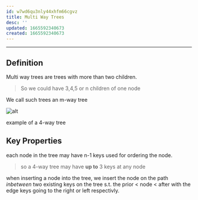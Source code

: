 ```yaml
---
id: w7wd6qu3nly44xhfm66cgvz
title: Multi Way Trees
desc: ''
updated: 1665592340673
created: 1665592340673
---
```


___

## Definition

Multi way trees are trees with more than two children.

> So we could have 3,4,5 or n children of one node

We call such trees an m-way tree

![alt](./assets/images/m_4_tree.svg)

example of a 4-way tree


## Key Properties

each node in the tree may have n-1 keys used for ordering the node.

> so a 4-way tree may have **up to** 3 keys at any node

when inserting a node into the tree, we insert the node on the path *inbetween* two existing keys on the tree s.t. the prior < node < after with the edge keys going to the right or left respectivly.


